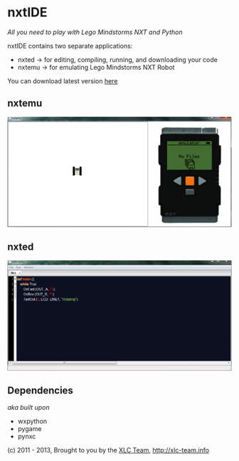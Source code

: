 nxtIDE
======

*All you need to play with Lego Mindstorms NXT and Python*


nxtIDE contains two separate applications:

* nxted  -> for editing, compiling, running, and downloading your code
* nxtemu -> for emulating Lego Mindstorms NXT Robot


You can download latest version [here](https://github.com/xlcteam/nxtIDE/downloads)

nxtemu
------
![screenshot](https://github.com/xlcteam/nxtIDE/raw/master/nxtemu/screen/emuscreen.png)

nxted
-----
![screenshot](https://github.com/xlcteam/nxtIDE/raw/master/nxted/screen/edscreen.png)

Dependencies
------------

*aka built upon*

- wxpython
- pygame
- pynxc

(c) 2011 - 2013, Brought to you by the [XLC Team](https://github.com/xlcteam), http://xlc-team.info
